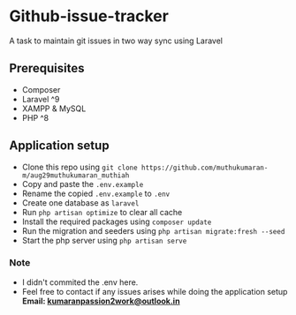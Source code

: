 # Github-issue-tracker
A task to maintain git issues in two way sync using Laravel

## Prerequisites
- Composer
- Laravel ^9
- XAMPP & MySQL
- PHP ^8

## Application setup
-   Clone this repo using ``` git clone https://github.com/muthukumaran-m/aug29muthukumaran_muthiah ```
- Copy and paste the ``` .env.example ```
- Rename the copied ``` .env.example ``` to ```.env ```
- Create one database as ``` laravel ```
- Run ``` php artisan optimize ``` to clear all cache
- Install the required packages using ``` composer update ```
- Run the migration and seeders using ``` php artisan migrate:fresh --seed ```
- Start the php server using ``` php artisan serve ```

### Note
- I didn't commited the .env here.
- Feel free to contact if any issues arises while doing the application setup **Email: kumaranpassion2work@outlook.in**

